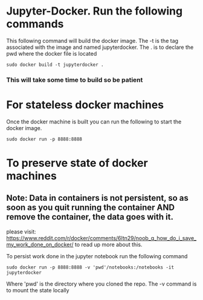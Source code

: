# Jupyter-Docker. Run the following commands

This following command will build the docker image. The -t is the tag associated with the image and named jupyterdocker. The . is to declare the pwd where the docker file is located

`sudo docker build -t jupyterdocker .`

### This will take some time to build so be patient

# For stateless docker machines

Once the docker machine is built you can run the following to start the docker image.

`sudo docker run -p 8888:8888`

# To preserve state of docker machines
## Note: Data in containers is not persistent, so as soon as you quit running the container AND remove the container, the data goes with it.
please visit: https://www.reddit.com/r/docker/comments/6ltn29/noob_q_how_do_i_save_my_work_done_on_docker/ to read up more about this.

To persist work done in the jupyter notebook run the following command

`sudo docker run -p 8888:8888 -v 'pwd'/notebooks:/notebooks -it jupyterdocker`

Where 'pwd' is the directory where you cloned the repo. The -v command is to mount the state locally

